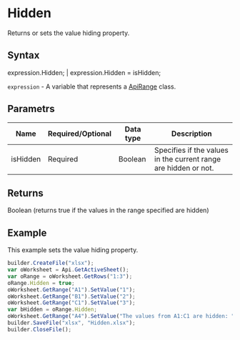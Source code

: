 # Hidden

Returns or sets the value hiding property.

## Syntax

expression.Hidden; &#124; expression.Hidden = isHidden;

`expression` - A variable that represents a [ApiRange](../ApiRange.md) class.

## Parametrs

| **Name** | **Required/Optional** | **Data type** | **Description** |
| ------------- | ------------- | ------------- | ------------- |
| isHidden | Required | Boolean | Specifies if the values in the current range are hidden or not. |

## Returns

Boolean (returns true if the values in the range specified are hidden)

## Example

This example sets the value hiding property.

```javascript
builder.CreateFile("xlsx");
var oWorksheet = Api.GetActiveSheet();
var oRange = oWorksheet.GetRows("1:3");
oRange.Hidden = true;
oWorksheet.GetRange("A1").SetValue("1");
oWorksheet.GetRange("B1").SetValue("2");
oWorksheet.GetRange("C1").SetValue("3");
var bHidden = oRange.Hidden;
oWorksheet.GetRange("A4").SetValue("The values from A1:C1 are hidden: " + bHidden);
builder.SaveFile("xlsx", "Hidden.xlsx");
builder.CloseFile();
```